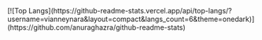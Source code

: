 <div align=”center”> [![Top Langs](https://github-readme-stats.vercel.app/api/top-langs/?username=vianneynara&layout=compact&langs_count=6&theme=onedark)](https://github.com/anuraghazra/github-readme-stats) </div>
